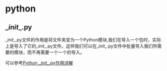# python

## \__init__.py

\__init__.py文件的作用是将文件夹变为一个Python模块,我们在导入一个包时，实际上是导入了它的\__init__.py文件。这样我们可以在\__init__.py文件中批量导入我们所需要的模块，而不再需要一个一个的导入。

可以参考[Python \__init__.py作用详解](https://www.cnblogs.com/Lands-ljk/p/5880483.html)
